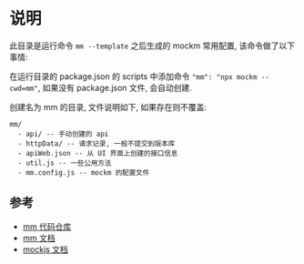 # 说明

此目录是运行命令 `mm --template` 之后生成的 mockm 常用配置, 该命令做了以下事情:

在运行目录的 package.json 的 scripts 中添加命令 `"mm": "npx mockm --cwd=mm"`, 如果没有 package.json 文件, 会自动创建.

创建名为 mm 的目录, 文件说明如下, 如果存在则不覆盖:

```
mm/
  - api/ -- 手动创建的 api
  - httpData/ -- 请求记录, 一般不提交到版本库
  - apiWeb.json -- 从 UI 界面上创建的接口信息
  - util.js -- 一些公用方法
  - mm.config.js -- mockm 的配置文件
```

## 参考
- [mm 代码仓库](https://github.com/wll8/mockm/)
- [mm 文档](https://hongqiye.com/doc/mockm/)
- [mockjs 文档](http://wll8.gitee.io/mockjs-examples/)